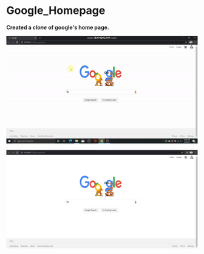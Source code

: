 # Google_Homepage
**Created a *clone* of google's home page.**  

![Website Screenshot](/google_gif.gif "Google")

![Website Screenshot](/Google_images.png "Google")

